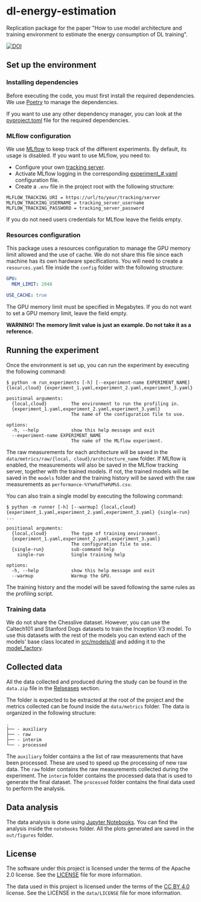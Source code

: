 # dl-energy-estimation
Replication package for the paper "How to use model architecture and training environment to estimate the energy consumption of DL training".

[![DOI](https://zenodo.org/badge/DOI/10.5281/zenodo.11505892.svg)](https://doi.org/10.5281/zenodo.11505892)

## Set up the environment
### Installing dependencies
Before executing the code, you must first install the required dependencies.
We use [Poetry](https://python-poetry.org/docs/) to manage the dependencies.

If you want to use any other dependency manager, you can look at the [pyproject.toml](pyproject.toml) file for the required dependencies.

### MLflow configuration
We use [MLflow](https://mlflow.org/docs/latest/index.html) to keep track of the different experiments. By default, its usage
is disabled. If you want to use MLflow, you need to:
- Configure your own [tracking server](https://mlflow.org/docs/latest/tracking.html#tracking-server).
- Activate MLflow logging in the corresponding [experiment_#.yaml](config/experiment_1.yaml) configuration file.
- Create a `.env` file in the project root with the following structure:
```text
MLFLOW_TRACKING_URI = https://url/to/your/tracking/server
MLFLOW_TRACKING_USERNAME = tracking_server_username
MLFLOW_TRACKING_PASSWORD = tracking_server_password
```
If you do not need users credentials for MLflow leave the fields empty.

### Resources configuration
This package uses a resources configuration to manage the GPU memory limit allowed and the use of cache.
We do not share this file since each machine has its own hardware specifications.
You will need to create a `resources.yaml` file inside the `config` folder with the following structure:

```yaml
GPU:
  MEM_LIMIT: 2048

USE_CACHE: true

```
The GPU memory limit must be specified in Megabytes. If you do not want to set a GPU memory limit, leave the field empty.

__WARNING! The memory limit value is just an example. Do not take it as a reference.__

## Running the experiment
Once the environment is set up, you can run the experiment by executing the following command:

```console
$ python -m run_experiments [-h] [--experiment-name EXPERIMENT_NAME] {local,cloud} {experiment_1.yaml,experiment_2.yaml,experiment_3.yaml}

positional arguments:
  {local,cloud}         The environment to run the profiling in.
  {experiment_1.yaml,experiment_2.yaml,experiment_3.yaml}
                        The name of the configuration file to use.

options:
  -h, --help            show this help message and exit
  --experiment-name EXPERIMENT_NAME
                        The name of the MLflow experiment.
```

The raw measurements for each architecture will be saved in the `data/metrics/raw/{local, cloud}/architecture_name` folder.
If MLflow is enabled, the measurements will also be saved in the MLflow tracking server, together with the trained models.
If not, the trained models will be saved in the `models` folder and the training history will be saved with the raw measurements as `performance-%Y%m%dT%H%M%S.csv`.

You can also train a single model by executing the following command:

```console
$ python -m runner [-h] [--warmup] {local,cloud} {experiment_1.yaml,experiment_2.yaml,experiment_3.yaml} {single-run} ...

positional arguments:
  {local,cloud}         The type of training environment.
  {experiment_1.yaml,experiment_2.yaml,experiment_3.yaml}
                        The configuration file to use.
  {single-run}          sub-command help
    single-run          Single training help

options:
  -h, --help            show this help message and exit
  --warmup              Warmup the GPU.
```

The training history and the model will be saved following the same rules as the profiling script.

### Training data
We do not share the Chesslive dataset. However, you can use the Caltech101 and Stanford Dogs datasets to train the Inception V3 model. To use this datasets with the rest of the models you can extend each of the models' base class located in [src/models/dl](src/models/dl/) and adding it to the [model_factory](src/models/dl/model_factory.py).

## Collected data
All the data collected and produced during the study can be found in the `data.zip` file in the [Relseases](https://github.com/GAISSA-UPC/dl-training-energy-estimation/releases) section.

The folder is expected to be extracted at the root of the project and the metrics collected can be found inside the `data/metrics` folder. The data is organized in the following structure:

```
.
├── - auxiliary
├── - raw
├── - interim
└── - processed
```

The `auxiliary` folder contains a the list of raw measurements that have been processed. These are used to speed up the processing of new raw data.
The `raw` folder contains the raw measurements collected during the experiment.
The `interim` folder contains the processed data that is used to generate the final dataset.
The `processed` folder contains the final data used to perform the analysis.

## Data analysis
The data analysis is done using [Jupyter Notebooks](https://jupyter.org/). You can find the analysis inside the `notebooks` folder. All the plots generated are saved in the `out/figures` folder.

## License
The software under this project is licensed under the terms of the Apache 2.0 license. See the [LICENSE](LICENSE) file for more information.

The data used in this project is licensed under the terms of the [CC BY 4.0](https://creativecommons.org/licenses/by/4.0/) license. See the LICENSE in the `data/LICENSE` file for more information.
